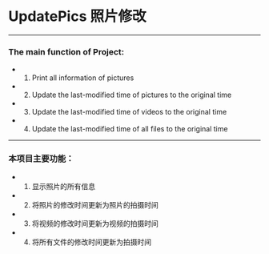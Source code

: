 # UpdatePics 照片修改
---
### The main function of Project:
  * 1. Print all information of pictures
  * 2. Update the last-modified time of pictures to the original time
  * 3. Update the last-modified time of videos to the original time
  * 4. Update the last-modified time of all files to the original time
---
### 本项目主要功能：
  * 1. 显示照片的所有信息
  * 2. 将照片的修改时间更新为照片的拍摄时间
  * 3. 将视频的修改时间更新为视频的拍摄时间
  * 4. 将所有文件的修改时间更新为拍摄时间
